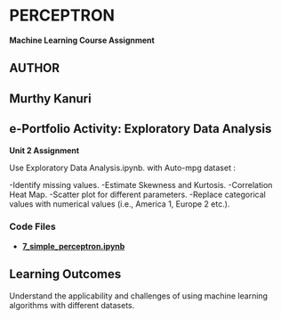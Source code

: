 # PERCEPTRON

**Machine Learning Course Assignment**

## AUTHOR

**Murthy Kanuri**
---

## e-Portfolio Activity: Exploratory Data Analysis

**Unit 2 Assignment**

Use Exploratory Data Analysis.ipynb. with Auto-mpg dataset :

-Identify missing values.
-Estimate Skewness and Kurtosis.
-Correlation Heat Map.
-Scatter plot for different parameters.
-Replace categorical values with numerical values (i.e., America 1, Europe 2 etc.).


### Code Files

- **[7\_simple\_perceptron.ipynb](https://github.com/m-kanuri/m-kanuri.github.io/blob/main/MachineLearning/Unit07_Ex1_simple_perceptron.ipynb)**


## Learning Outcomes

Understand the applicability and challenges of using machine learning algorithms with different datasets.


